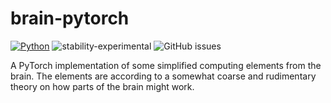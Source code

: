 # brain-pytorch

[![Python](https://img.shields.io/badge/python-3.7-blue.svg?style=for-the-badge)](https://www.python.org/)
![stability-experimental](https://img.shields.io/badge/stability-experimental-orange.svg?style=for-the-badge)
![GitHub issues](https://img.shields.io/github/issues-raw/jeblad/Expect?style=for-the-badge)

A PyTorch implementation of some simplified computing elements from the brain. The elements are according to a somewhat coarse and rudimentary theory on how parts of the brain might work.
